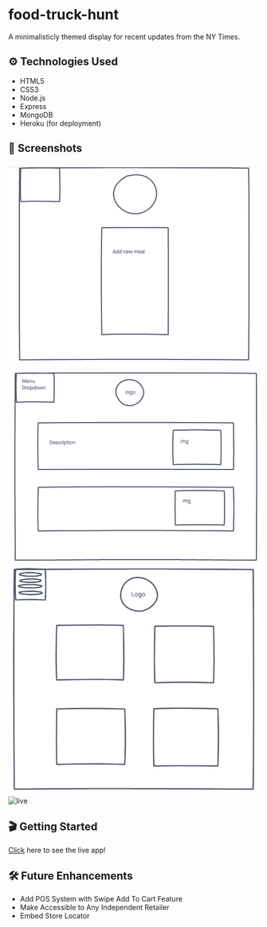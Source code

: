 # food-truck-hunt

A minimalisticly themed display for recent updates from the NY Times.

## ⚙️ Technologies Used
- HTML5
- CSS3
- Node.js
- Express
- MongoDB
- Heroku (for deployment)

## 📸 Screenshots
![ERD](./public/admin.png)
![WIREFRAME](/public/menu.png)
![WIREFRAME](/public/home.png)
![live](./public/live.png)

## 🎬 Getting Started
[Click](https://food-truck-hunt.herokuapp.com/users/signin) here to see the live app! 

## 🛠 Future Enhancements
- Add POS System with Swipe Add To Cart Feature
- Make Accessible to Any Independent Retailer 
- Embed Store Locator 